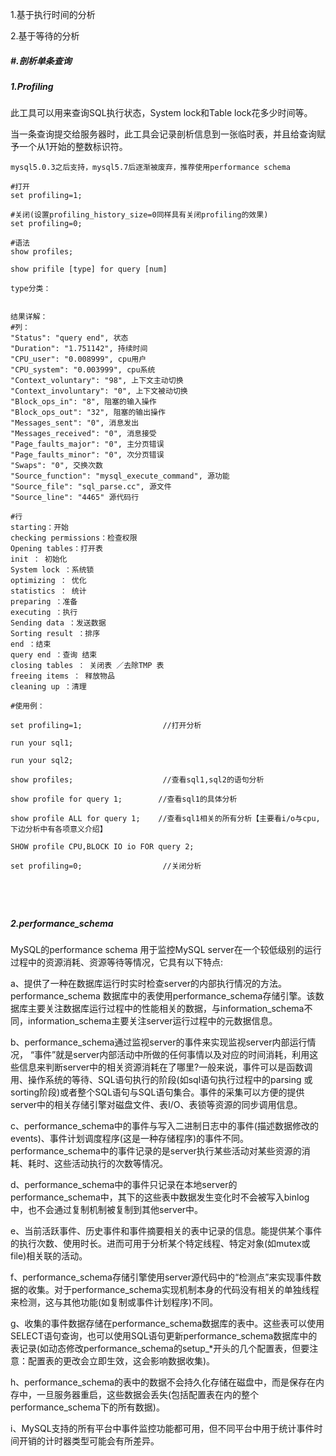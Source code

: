 1.基于执行时间的分析

2.基于等待的分析



##### #.剖析单条查询



##### 1.Profiling

此工具可以用来查询SQL执行状态，System lock和Table lock花多少时间等。

当一条查询提交给服务器时，此工具会记录剖析信息到一张临时表，并且给查询赋予一个从1开始的整数标识符。

```
mysql5.0.3之后支持，mysql5.7后逐渐被废弃，推荐使用performance schema

#打开
set profiling=1;

#关闭(设置profiling_history_size=0同样具有关闭profiling的效果)
set profiling=0;

#语法
show profiles;

show prifile [type] for query [num]

type分类：


结果详解：
#列：
"Status": "query end", 状态
"Duration": "1.751142", 持续时间
"CPU_user": "0.008999", cpu用户
"CPU_system": "0.003999", cpu系统
"Context_voluntary": "98", 上下文主动切换
"Context_involuntary": "0", 上下文被动切换
"Block_ops_in": "8", 阻塞的输入操作
"Block_ops_out": "32", 阻塞的输出操作
"Messages_sent": "0", 消息发出
"Messages_received": "0", 消息接受
"Page_faults_major": "0", 主分页错误
"Page_faults_minor": "0", 次分页错误
"Swaps": "0", 交换次数
"Source_function": "mysql_execute_command", 源功能
"Source_file": "sql_parse.cc", 源文件
"Source_line": "4465" 源代码行

#行
starting：开始
checking permissions：检查权限
Opening tables：打开表
init ： 初始化
System lock ：系统锁
optimizing ： 优化
statistics ： 统计
preparing ：准备
executing ：执行
Sending data ：发送数据
Sorting result ：排序
end ：结束
query end ：查询 结束
closing tables ： 关闭表 ／去除TMP 表
freeing items ： 释放物品
cleaning up ：清理

#使用例：

set profiling=1;                  //打开分析
 
run your sql1;
 
run your sql2;
 
show profiles;                    //查看sql1,sql2的语句分析
 
show profile for query 1;        //查看sql1的具体分析
 
show profile ALL for query 1;    //查看sql1相关的所有分析【主要看i/o与cpu,下边分析中有各项意义介绍】

SHOW profile CPU,BLOCK IO io FOR query 2; 
 
set profiling=0;                  //关闭分析





```

##### 2.performance_schema

MySQL的performance schema 用于监控MySQL server在一个较低级别的运行过程中的资源消耗、资源等待等情况，它具有以下特点:

a、提供了一种在数据库运行时实时检查server的内部执行情况的方法。performance_schema 数据库中的表使用performance_schema存储引擎。该数据库主要关注数据库运行过程中的性能相关的数据，与information_schema不同，information_schema主要关注server运行过程中的元数据信息。

b、performance_schema通过监视server的事件来实现监视server内部运行情况， “事件”就是server内部活动中所做的任何事情以及对应的时间消耗，利用这些信息来判断server中的相关资源消耗在了哪里?一般来说，事件可以是函数调用、操作系统的等待、SQL语句执行的阶段(如sql语句执行过程中的parsing 或 sorting阶段)或者整个SQL语句与SQL语句集合。事件的采集可以方便的提供server中的相关存储引擎对磁盘文件、表I/O、表锁等资源的同步调用信息。

c、performance_schema中的事件与写入二进制日志中的事件(描述数据修改的events)、事件计划调度程序(这是一种存储程序)的事件不同。performance_schema中的事件记录的是server执行某些活动对某些资源的消耗、耗时、这些活动执行的次数等情况。

d、performance_schema中的事件只记录在本地server的performance_schema中，其下的这些表中数据发生变化时不会被写入binlog中，也不会通过复制机制被复制到其他server中。

e、当前活跃事件、历史事件和事件摘要相关的表中记录的信息。能提供某个事件的执行次数、使用时长。进而可用于分析某个特定线程、特定对象(如mutex或file)相关联的活动。

f、performance_schema存储引擎使用server源代码中的“检测点”来实现事件数据的收集。对于performance_schema实现机制本身的代码没有相关的单独线程来检测，这与其他功能(如复制或事件计划程序)不同。

g、收集的事件数据存储在performance_schema数据库的表中。这些表可以使用SELECT语句查询，也可以使用SQL语句更新performance_schema数据库中的表记录(如动态修改performance_schema的setup_*开头的几个配置表，但要注意：配置表的更改会立即生效，这会影响数据收集)。

h、performance_schema的表中的数据不会持久化存储在磁盘中，而是保存在内存中，一旦服务器重启，这些数据会丢失(包括配置表在内的整个performance_schema下的所有数据)。

i、MySQL支持的所有平台中事件监控功能都可用，但不同平台中用于统计事件时间开销的计时器类型可能会有所差异。